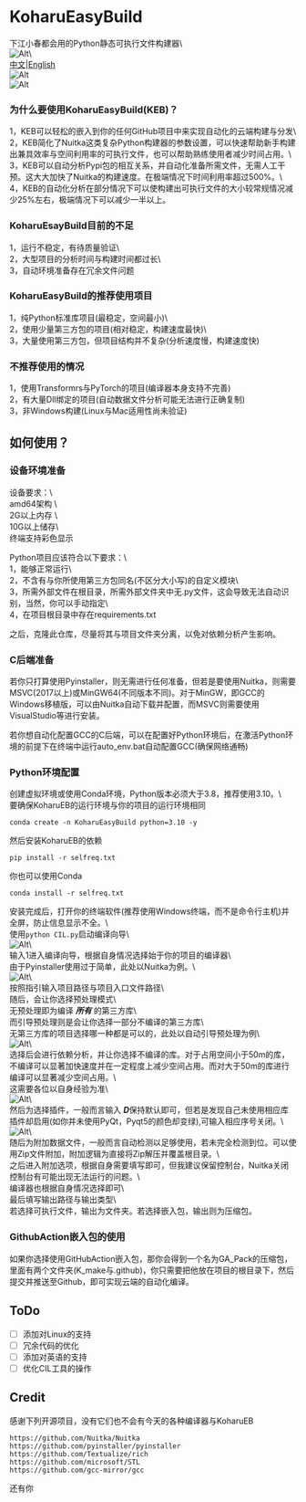 
# KoharuEasyBuild  
  
下江小春都会用的Python静态可执行文件构建器\  
![Alt](https://github.com/tucaodashen/KoharuPyEasyBuild/blob/main/readme/edHeadI.jpg?raw=true "Ai画的")\  
[中文](https://github.com/tucaodashen/KoharuPyEasyBuild/blob/main/README.md)|[English](https://github.com/tucaodashen/KoharuPyEasyBuild/blob/main/readme_EN.md)  
![Alt](https://repobeats.axiom.co/api/embed/d4224f09be08f0118383269fca5d909676a69c0e.svg "Repobeats analytics image")  
![Alt](https://moe-counter.glitch.me/get/@:tucaodashen_Koharu?theme=rule34 "Repobeats analytics image")  
### 为什么要使用KoharuEasyBuild(KEB)？  
1，KEB可以轻松的嵌入到你的任何GitHub项目中来实现自动化的云端构建与分发\  
2，KEB简化了Nuitka这类复杂Python构建器的参数设置，可以快速帮助新手构建出兼具效率与空间利用率的可执行文件，也可以帮助熟练使用者减少时间占用。\  
3，KEB可以自动分析Pypi包的相互关系，并自动化准备所需文件，无需人工干预。这大大加快了Nuitka的构建速度。在极端情况下时间利用率超过500%。\  
4，KEB的自动化分析在部分情况下可以使构建出可执行文件的大小较常规情况减少25%左右，极端情况下可以减少一半以上。  
  
### KoharuEsayBuild目前的不足  
1，运行不稳定，有待质量验证\  
2，大型项目的分析时间与构建时间都过长\  
3，自动环境准备存在冗余文件问题  
  
  
### KoharuEasyBuild的推荐使用项目  
1，纯Python标准库项目(最稳定，空间最小)\  
2，使用少量第三方包的项目(相对稳定，构建速度最快)\  
3，大量使用第三方包，但项目结构并不复杂(分析速度慢，构建速度快)  
  
### 不推荐使用的情况  
1，使用Transformrs与PyTorch的项目(编译器本身支持不完善)  
2，有大量Dll绑定的项目(自动数据文件分析可能无法进行正确复制)  
3，非Windows构建(Linux与Mac适用性尚未验证)  
  
## 如何使用？  
### 设备环境准备  
设备要求：\  
amd64架构 \  
2G以上内存 \  
10G以上储存\  
终端支持彩色显示  
  
Python项目应该符合以下要求：\  
1，能够正常运行\  
2，不含有与你所使用第三方包同名(不区分大小写)的自定义模块\  
3，所需外部文件在根目录，所需外部文件夹中无.py文件，这会导致无法自动识别，当然，你可以手动指定\  
4，在项目根目录中存在requirements.txt  
  
之后，克隆此仓库，尽量将其与项目文件夹分离，以免对依赖分析产生影响。  
  
  
### C后端准备  
若你只打算使用Pyinstaller，则无需进行任何准备，但若是要使用Nuitka，则需要MSVC(2017以上)或MinGW64(不同版本不同)。对于MinGW，即GCC的Windows移植版，可以由Nuitka自动下载并配置，而MSVC则需要使用VisualStudio等进行安装。  
  
若你想自动化配置GCC的C后端，可以在配置好Python环境后，在激活Python环境的前提下在终端中运行auto_env.bat自动配置GCC(确保网络通畅)  
### Python环境配置  
创建虚拟环境或使用Conda环境，Python版本必须大于3.8，推荐使用3.10。\  
要确保KoharuEB的运行环境与你的项目的运行环境相同  
```  
conda create -n KoharuEasyBuild python=3.10 -y  
```  
然后安装KoharuEB的依赖  
```  
pip install -r selfreq.txt  
```  
你也可以使用Conda  
```  
conda install -r selfreq.txt  
```  
  
安装完成后，打开你的终端软件(推荐使用Windows终端，而不是命令行主机)并全屏，防止信息显示不全。\  
使用`python CIL.py`启动编译向导\  
![Alt](https://github.com/tucaodashen/KoharuPyEasyBuild/blob/main/readme/pic1.png?raw=true "Pic1")\  
输入1进入编译向导，根据自身情况选择始于你的项目的编译器\  
由于Pyinstaller使用过于简单，此处以Nuitka为例。\  
![Alt](https://github.com/tucaodashen/KoharuPyEasyBuild/blob/main/readme/pic2.png?raw=true "Pic2")\  
按照指引输入项目路径与项目入口文件路径\  
随后，会让你选择预处理模式\  
无预处理即为编译 ***所有*** 的第三方库\  
而引导预处理则是会让你选择一部分不编译的第三方库\  
无第三方库的项目选择哪一种都是可以的，此处以自动引导预处理为例\  
![Alt](https://github.com/tucaodashen/KoharuPyEasyBuild/blob/main/readme/pic3.png?raw=true "Pic3")\  
选择后会进行依赖分析，并让你选择不编译的库。对于占用空间小于50m的库，不编译可以显著加快速度并在一定程度上减少空间占用。而对大于50m的库进行编译可以显著减少空间占用。\  
这需要各位以自身经验为准\  
![Alt](https://github.com/tucaodashen/KoharuPyEasyBuild/blob/main/readme/pic4.png?raw=true "Pic4")\  
然后为选择插件，一般而言输入 ***D***保持默认即可，但若是发现自己未使用相应库插件却启用(如你并未使用PyQt，Pyqt5的颜色却变绿),可输入相应序号关闭。\  
![Alt](https://github.com/tucaodashen/KoharuPyEasyBuild/blob/main/readme/pic5.png?raw=true "Pic5")\  
随后为附加数据文件，一般而言自动检测以足够使用，若未完全检测到位。可以使用Zip文件附加，附加逻辑为直接将Zip解压并覆盖根目录。\  
之后进入附加选项，根据自身需要填写即可，但我建议保留控制台，Nuitka关闭控制台有可能出现无法运行的问题。\  
编译器也根据自身情况选择即可\  
最后填写输出路径与输出类型\  
若选择可执行文件，输出为文件夹。若选择嵌入包，输出则为压缩包。  
  
### GithubAction嵌入包的使用  
如果你选择使用GitHubAction嵌入包，那你会得到一个名为GA_Pack的压缩包，里面有两个文件夹(K_make与.github)，你只需要把他放在项目的根目录下，然后提交并推送至Github，即可实现云端的自动化编译。

## ToDo
 - [ ] 添加对Linux的支持
 - [ ] 冗余代码的优化
 - [ ] 添加对英语的支持
 - [ ] 优化CIL工具的操作

## Credit
感谢下列开源项目，没有它们也不会有今天的各种编译器与KoharuEB
```
https://github.com/Nuitka/Nuitka
https://github.com/pyinstaller/pyinstaller
https://github.com/Textualize/rich
https://github.com/microsoft/STL
https://github.com/gcc-mirror/gcc
```
还有你